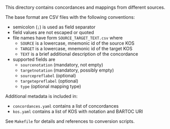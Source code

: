 This directory contains concordances and mappings from different sources.

The base format are CSV files with the following conventions:

* semicolon (`;`) is used as field separator
* field values are not escaped or quoted
* file names have form `SOURCE_TARGET_TEXT.csv` where
    * `SOURCE` is a lowercase, mnemonic id of the source KOS
    * `TARGET` is a lowercase, mnemonic id of the target KOS
    * `TEXT` is a brief additional description of the concordance
* supported fields are
    * `sourcenotation` (mandatory, not empty)
    * `targetnotation` (mandatory, possibly empty)
    * `sourcepreflabel` (optional)
    * `targetepreflabel` (optional)
    * `type` (optional mapping type)

Additional metadata is included in:

* `concordances.yaml` contains a list of concordances
* `kos.yaml` contains a list of KOS with notation and BARTOC URI

See `Makefile` for details and references to conversion scripts.
